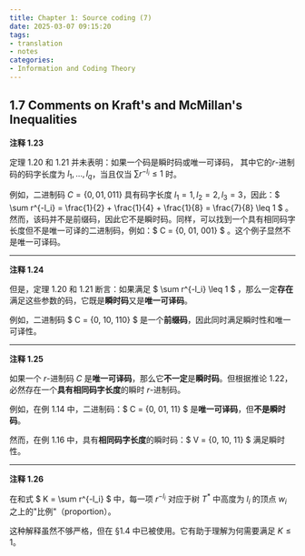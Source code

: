 ```yaml
---
title: Chapter 1: Source coding (7)
date: 2025-03-07 09:15:20
tags:
- translation
- notes
categories:
- Information and Coding Theory
---
```


## 1.7 Comments on Kraft's and McMillan's Inequalities

**注释 1.23**

定理 1.20 和 1.21 并未表明：如果一个码是瞬时码或唯一可译码， 其中它的$r$-进制码的码字长度为 $l_1, \dots, l_q$，当且仅当 $\sum r^{-l_i} \leq 1$ 时。

例如，二进制码 $C = \{0, 01, 011\}$ 具有码字长度 $l_1 = 1, l_2 = 2, l_3 = 3$，因此：$ \sum r^{-l_i} = \frac{1}{2} + \frac{1}{4} + \frac{1}{8} = \frac{7}{8} \leq 1 $ 。然而，该码并不是前缀码，因此它不是瞬时码。同样，可以找到一个具有相同码字长度但不是唯一可译的二进制码，例如：$ C = \{0, 01, 001\} $ 。这个例子显然不是唯一可译码。

---

**注释 1.24**

但是，定理 1.20 和 1.21 断言：如果满足 $ \sum r^{-l_i} \leq 1 $ ，那么一定**存在**满足这些参数的码，它既是**瞬时码**又是**唯一可译码**。

例如，二进制码 $ C = \{0, 10, 110\} $ 是一个**前缀码**，因此同时满足瞬时性和唯一可译性。

---

**注释 1.25**

如果一个 $r$-进制码 $C$ 是**唯一可译码**，那么它**不一定**是**瞬时码**。但根据推论 1.22，必然存在一个**具有相同码字长度**的瞬时 $r$-进制码。

例如，在例 1.14 中，二进制码：$ C = \{0, 01, 11\} $ 是**唯一可译码**，但**不是瞬时码**。  

然而，在例 1.16 中，具有**相同码字长度**的瞬时码：$ V = \{0, 10, 11\} $ 满足瞬时性。

---

**注释 1.26**

在和式 $ K = \sum r^{-l_i} $ 中，每一项 $r^{-l_i}$ 对应于树 $T^*$ 中高度为 $l_i$ 的顶点 $w_i$ 之上的"比例"（proportion）。  

这种解释虽然不够严格，但在 §1.4 中已被使用。它有助于理解为何需要满足 $K \leq 1$。
